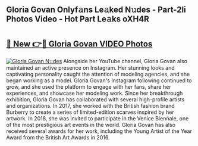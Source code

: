 ## Gloria Govan Onlyf𝚊ns Le𝚊ked N𝚞des - Part-2li Photos Video - Hot Part Le𝚊ks oXH4R

# <h2><a href="http://ac51785.deff.icu/?id=Gloria+Govan">🔗 New 👉🔴 Gloria Govan VIDEO Photos</a></h2>

[![Gloria Govan N𝚞des](https://i.imgur.com/rIISA9y.gif)](http://ac51785.deff.icu/?id=Gloria+Govan)
Alongside her YouTube channel, Gloria Govan also maintained an active presence on Instagram. Her stunning looks and captivating personality caught the attention of modeling agencies, and she began working as a model. Gloria Govan's Instagram following continued to grow, and she used the platform to engage with her fans, share her experiences, and showcase her modeling work. Since her breakthrough exhibition, Gloria Govan has collaborated with several high-profile artists and organizations. In 2017, she worked with the British fashion brand Burberry to create a series of limited-edition scarves inspired by her artwork. In 2018, she was invited to participate in the Venice Biennale, one of the most prestigious art events in the world. Gloria Govan has also received several awards for her work, including the Young Artist of the Year Award from the British Art Awards in 2016.

